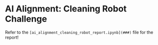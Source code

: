 # AI Alignment: Cleaning Robot Challenge

Refer to the `[ai_alignment_cleaning_robot_report.ipynb](###)` file for the report!
